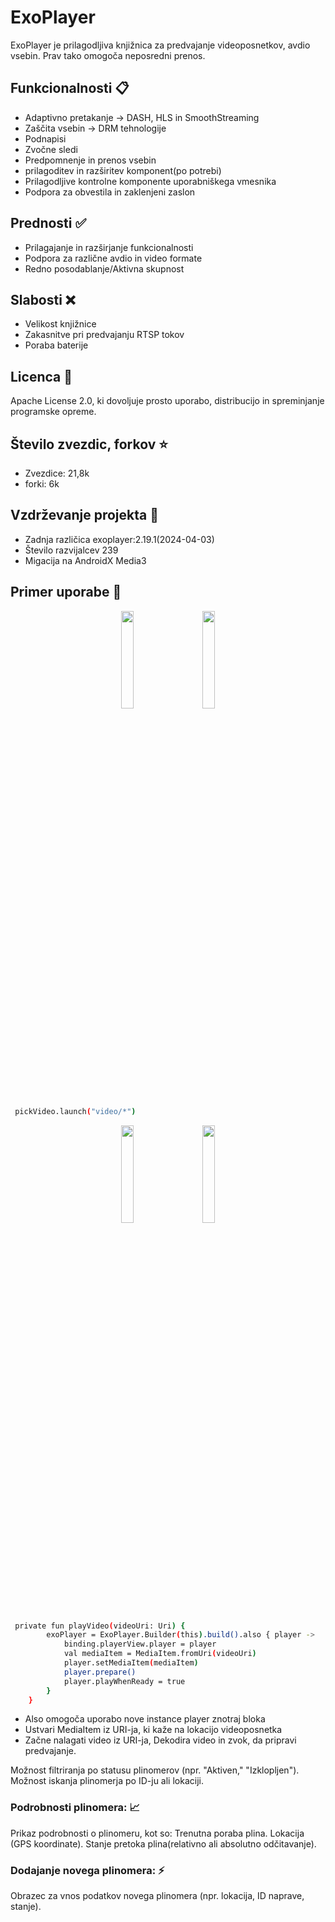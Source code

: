 # ExoPlayer

ExoPlayer je prilagodljiva knjižnica za predvajanje videoposnetkov, avdio vsebin. Prav tako omogoča neposredni prenos.

## Funkcionalnosti 📋
* Adaptivno pretakanje -> DASH, HLS in SmoothStreaming
* Zaščita vsebin -> DRM tehnologije
* Podnapisi
* Zvočne sledi
* Predpomnenje in prenos vsebin
* prilagoditev in razširitev komponent(po potrebi)
* Prilagodljive kontrolne komponente uporabniškega vmesnika
* Podpora za obvestila in zaklenjeni zaslon

## Prednosti ✅
* Prilagajanje in razširjanje funkcionalnosti
* Podpora za različne avdio in video formate
* Redno posodablanje/Aktivna skupnost

## Slabosti ❌
* Velikost knjižnice
* Zakasnitve pri predvajanju RTSP tokov
* Poraba baterije

## Licenca 📜

 Apache License 2.0, ki dovoljuje prosto uporabo, distribucijo in spreminjanje programske opreme.

## Število zvezdic, forkov ⭐
* Zvezdice: 21,8k
* forki: 6k

## Vzdrževanje projekta 🔧
* Zadnja različica exoplayer:2.19.1(2024-04-03)
* Število razvijalcev 239
* Migacija na AndroidX Media3

## Primer uporabe 👀

<p align="center">
 <img src="https://github.com/user-attachments/assets/a9c85d95-2e80-46a4-ba84-7bbb2e0938b4"   1" width="20%" 
 style="margin-right: 5%;" />
 <img src="https://github.com/user-attachments/assets/a53c60a3-da20-47b7-8b0b-2b669a7dcd0c"  2" width="20%">
</p>

```sh
 pickVideo.launch("video/*")
```

<p align="center">
  <img src="https://github.com/user-attachments/assets/9024306b-9d00-44c8-8a2e-eb47197d2019"  1" width="20%" style="margin-right: 5%;" />
  <img src="https://github.com/user-attachments/assets/d77418f4-0d58-4a58-a6b7-31f99f96c172"  2" width="20%">
</p>

```sh
 private fun playVideo(videoUri: Uri) {
        exoPlayer = ExoPlayer.Builder(this).build().also { player ->
            binding.playerView.player = player
            val mediaItem = MediaItem.fromUri(videoUri)
            player.setMediaItem(mediaItem)
            player.prepare()
            player.playWhenReady = true
        }
    }
```
* Also omogoča uporabo nove instance player znotraj bloka
* Ustvari MediaItem iz URI-ja, ki kaže na lokacijo videoposnetka
* Začne nalagati video iz URI-ja, Dekodira video in zvok, da pripravi predvajanje.

  
Možnost filtriranja po statusu plinomerov (npr. "Aktiven," "Izklopljen").
Možnost iskanja plinomerja po ID-ju ali lokaciji.
### Podrobnosti plinomera: 📈

Prikaz podrobnosti o plinomeru, kot so:
Trenutna poraba plina.
Lokacija (GPS koordinate).
Stanje pretoka plina(relativno ali absolutno odčitavanje).

### Dodajanje novega plinomera: ⚡

Obrazec za vnos podatkov novega plinomera (npr. lokacija, ID naprave, stanje).
